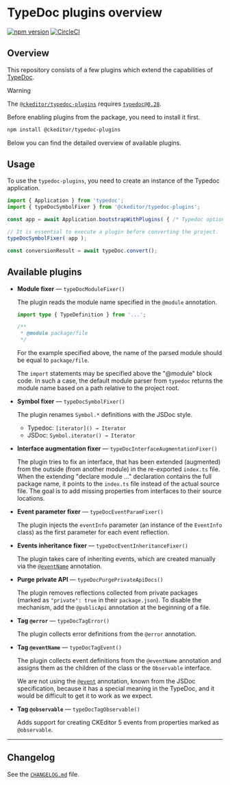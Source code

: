 # TypeDoc plugins overview

[![npm version](https://badge.fury.io/js/%40ckeditor%2Ftypedoc-plugins.svg)](https://www.npmjs.com/package/@ckeditor/typedoc-plugins)
[![CircleCI](https://circleci.com/gh/ckeditor/ckeditor5-dev.svg?style=shield)](https://app.circleci.com/pipelines/github/ckeditor/ckeditor5-dev?branch=master)

## Overview

This repository consists of a few plugins which extend the capabilities of [TypeDoc](https://typedoc.org/).

> [!WARNING]
> The [`@ckeditor/typedoc-plugins`](https://www.npmjs.com/package/@ckeditor/typedoc-plugins) requires [`typedoc@0.28`](https://npmjs.com/package/typedoc).

Before enabling plugins from the package, you need to install it first.

```bash
npm install @ckeditor/typedoc-plugins
```

Below you can find the detailed overview of available plugins.

## Usage

To use the `typedoc-plugins`, you need to create an instance of the Typedoc application.

```js
import { Application } from 'typedoc';
import { typeDocSymbolFixer } from '@ckeditor/typedoc-plugins';

const app = await Application.bootstrapWithPlugins( { /* Typedoc options. */ } );

// It is essential to execute a plugin before converting the project.
typeDocSymbolFixer( app );

const conversionResult = await typeDoc.convert();
```

## Available plugins

- **Module fixer** &mdash; `typeDocModuleFixer()`

  The plugin reads the module name specified in the `@module` annotation.

  ```ts
  import type { TypeDefinition } from '...';
  
  /**
   * @module package/file
   */
  ```

  For the example specified above, the name of the parsed module should be equal to `package/file`.

  The `import` statements may be specified above the "@module" block code. In such a case, the default module parser from `typedoc` returns the module name based on a path relative to the project root.

- **Symbol fixer** &mdash; `typeDocSymbolFixer()`

  The plugin renames `Symbol.*` definitions with the JSDoc style.

  - Typedoc: `[iterator]() → Iterator`
  - JSDoc: `Symbol.iterator() → Iterator`

- **Interface augmentation fixer** &mdash; `typeDocInterfaceAugmentationFixer()`

  The plugin tries to fix an interface, that has been extended (augmented) from the outside (from another module) in the re-exported `index.ts` file. When the extending "declare module ..." declaration contains the full package name, it points to the `index.ts` file instead of the actual source file. The goal is to add missing properties from interfaces to their source locations.

- **Event parameter fixer** &mdash; `typeDocEventParamFixer()`

  The plugin injects the `eventInfo` parameter (an instance of the `EventInfo` class) as the first parameter for each event reflection.

- **Events inheritance fixer** &mdash; `typeDocEventInheritanceFixer()`

  The plugin takes care of inheriting events, which are created manually via the [`@eventName`](#tag-eventname) annotation.

- **Purge private API** &mdash; `typeDocPurgePrivateApiDocs()`

  The plugin removes reflections collected from private packages (marked as `"private": true` in their `package.json`). To disable the mechanism, add the `@publicApi` annotation at the beginning of a file.
    
- **Tag `@error`** &mdash; `typeDocTagError()`

  The plugin collects error definitions from the `@error` annotation.
    
- **Tag `@eventName`** &mdash; `typeDocTagEvent()`

  The plugin collects event definitions from the `@eventName` annotation and assigns them as the children of the class or the `Observable` interface.

  We are not using the [`@event`](https://typedoc.org/tags/event/) annotation, known from the JSDoc specification, because it has a special meaning in the TypeDoc, and it would be difficult to get it to work as we expect.

- **Tag `@observable`** &mdash; `typeDocTagObservable()`

  Adds support for creating CKEditor 5 events from properties marked as `@observable`.

------------------------------------------------------------------------------------

## Changelog

See the [`CHANGELOG.md`](https://github.com/ckeditor/ckeditor5-dev/blob/master/packages/typedoc-plugins/CHANGELOG.md) file.
